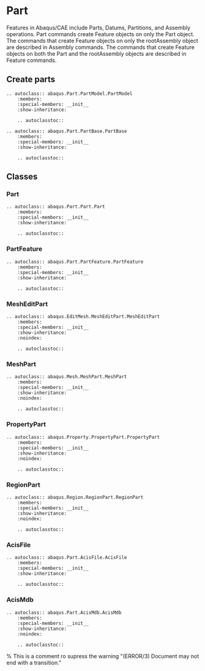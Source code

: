 # Part

Features in Abaqus/CAE include Parts, Datums, Partitions, and Assembly operations. Part commands create Feature objects on only the Part object. The commands that create Feature objects on only the rootAssembly object are described in Assembly commands. The commands that create Feature objects on both the Part and the rootAssembly objects are described in Feature commands.

## Create parts

```{eval-rst}
.. autoclass:: abaqus.Part.PartModel.PartModel
    :members:
    :special-members: __init__
    :show-inheritance:

    .. autoclasstoc::
```

```{eval-rst}
.. autoclass:: abaqus.Part.PartBase.PartBase
    :members:
    :special-members: __init__
    :show-inheritance:

    .. autoclasstoc::
```

## Classes

### Part

```{eval-rst}
.. autoclass:: abaqus.Part.Part.Part
    :members:
    :special-members: __init__
    :show-inheritance:

    .. autoclasstoc::
```

### PartFeature

```{eval-rst}
.. autoclass:: abaqus.Part.PartFeature.PartFeature
    :members:
    :special-members: __init__
    :show-inheritance:

    .. autoclasstoc::
```

### MeshEditPart

```{eval-rst}
.. autoclass:: abaqus.EditMesh.MeshEditPart.MeshEditPart
    :members:
    :special-members: __init__
    :show-inheritance:
    :noindex:

    .. autoclasstoc::
```

### MeshPart

```{eval-rst}
.. autoclass:: abaqus.Mesh.MeshPart.MeshPart
    :members:
    :special-members: __init__
    :show-inheritance:
    :noindex:

    .. autoclasstoc::
```

### PropertyPart

```{eval-rst}
.. autoclass:: abaqus.Property.PropertyPart.PropertyPart
    :members:
    :special-members: __init__
    :show-inheritance:
    :noindex:

    .. autoclasstoc::
```

### RegionPart

```{eval-rst}
.. autoclass:: abaqus.Region.RegionPart.RegionPart
    :members:
    :special-members: __init__
    :show-inheritance:
    :noindex:

    .. autoclasstoc::
```

### AcisFile

```{eval-rst}
.. autoclass:: abaqus.Part.AcisFile.AcisFile
    :members:
    :special-members: __init__
    :show-inheritance:

    .. autoclasstoc::
```

### AcisMdb

```{eval-rst}
.. autoclass:: abaqus.Part.AcisMdb.AcisMdb
    :members:
    :special-members: __init__
    :show-inheritance:
    :noindex:

    .. autoclasstoc::
```

% This is a comment ro supress the warning "(ERROR/3) Document may not end with a transition."
